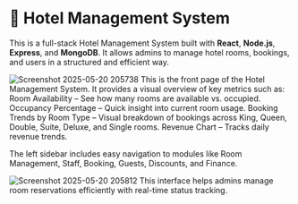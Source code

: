 # 🏨 Hotel Management System
This is a full-stack Hotel Management System built with **React**, **Node.js**, **Express**, and **MongoDB**. It allows admins to manage hotel rooms, bookings, and users in a structured and efficient way.

![Screenshot 2025-05-20 205738](https://github.com/user-attachments/assets/922daead-92b5-4de9-8ec7-cf3cb104adf2)
This is the front page of the Hotel Management System. It provides a visual overview of key metrics such as:
Room Availability – See how many rooms are available vs. occupied.
Occupancy Percentage – Quick insight into current room usage.
Booking Trends by Room Type – Visual breakdown of bookings across King, Queen, Double, Suite, Deluxe, and Single rooms.
Revenue Chart – Tracks daily revenue trends.

The left sidebar includes easy navigation to modules like Room Management, Staff, Booking, Guests, Discounts, and Finance.

![Screenshot 2025-05-20 205812](https://github.com/user-attachments/assets/935407b5-81a1-47a9-a957-0ea21064d30f)
This interface helps admins manage room reservations efficiently with real-time status tracking.
